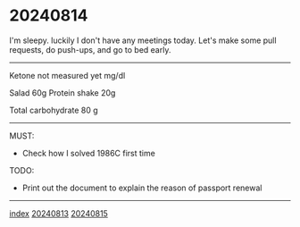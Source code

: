 <head><meta name="viewport" content="width=device-width, initial-scale=1.0, user-scalable=yes" /><meta charset="UTF-8"></head>

# 20240814

I\'m sleepy. luckily I don\'t have any meetings today. Let\'s make some pull requests, do push-ups, and go to bed early.

---

Ketone not measured yet mg/dl

Salad 60g
Protein shake 20g

Total carbohydrate 80 g

---

MUST:

- Check how I solved 1986C first time

TODO:

- Print out the document to explain the reason of passport renewal

---

[index](../../index.html)
[20240813](20240813.html)
[20240815](20240815.html)
